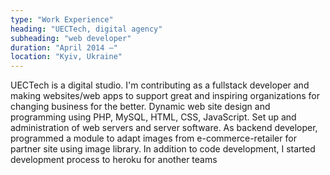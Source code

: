 ```yaml
---
type: "Work Experience"
heading: "UECTech, digital agency"
subheading: "web developer"
duration: "April 2014 –"
location: "Kyiv, Ukraine"
---
```


UECTech is a digital studio. I'm contributing as a fullstack developer and making websites/web apps to support great and inspiring organizations for changing business for the better.
Dynamic web site design and programming using PHP, MySQL, HTML, CSS, JavaScript. Set up and administration of web servers and server software.
As backend developer, programmed a module to adapt images from e-commerce-retailer for partner site using image library. In addition to code development, I started development process to heroku for another teams
